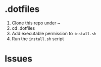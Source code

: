 # .dotfiles

1. Clone this repo under ~
2. cd .dotfiles
3. Add executable permission to `install.sh`
4. Run the `install.sh` script

# Issues

